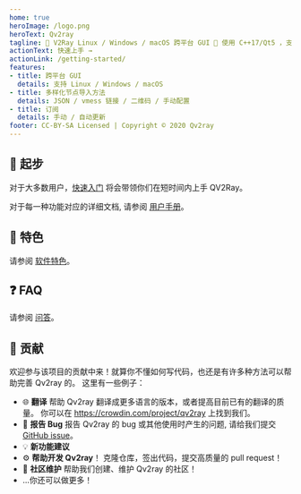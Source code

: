 ```yaml
---
home: true
heroImage: /logo.png
heroText: Qv2ray
tagline: 🌟 V2Ray Linux / Windows / macOS 跨平台 GUI 🔨 使用 C++17/Qt5 ，支持订阅，扫描二维码，支持自定义路由编辑 🌟
actionText: 快速上手 →
actionLink: /getting-started/
features:
- title: 跨平台 GUI
  details: 支持 Linux / Windows / macOS
- title: 多样化节点导入方法
  details: JSON / vmess 链接 / 二维码 / 手动配置
- title: 订阅
  details: 手动 / 自动更新
footer: CC-BY-SA Licensed | Copyright © 2020 Qv2ray
---
```


## 🚀 起步

对于大多数用户，[快速入门](/getting-started/) 将会带领你们在短时间内上手 QV2Ray。

对于每一种功能对应的详细文档, 请参阅 [用户手册](/manual/)。

## 📃 特色

请参阅 [软件特色](/features/)。

## ❓ FAQ

请参阅 [问答](/faq)。

## 👷 贡献

欢迎参与该项目的贡献中来！就算你不懂如何写代码，也还是有许多种方法可以帮助完善 Qv2ray 的。 这里有一些例子：

- 🌐 **翻译** 帮助 Qv2ray 翻译成更多语言的版本，或者提高目前已有的翻译的质量。 你可以在 https://crowdin.com/project/qv2ray 上找到我们。
- 🐛 **报告 Bug** 报告 Qv2ray 的 bug 或其他使用时产生的问题, 请给我们提交 [GitHub issue](https://github.com/lhy0403/Qv2ray/issues)。
- 💡 **新功能建议** 
- ⚙️ **帮助开发 Qv2ray**！ 克隆仓库，签出代码，提交高质量的 pull request！
- 📆  **社区维护** 帮助我们创建、维护 Qv2ray 的社区！
- ...你还可以做更多！
